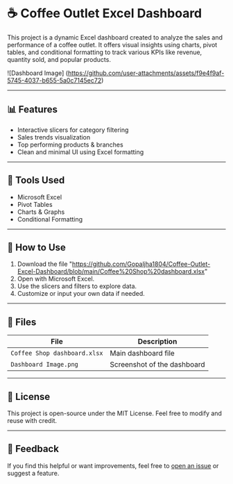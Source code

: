 # ☕ Coffee Outlet Excel Dashboard

This project is a dynamic Excel dashboard created to analyze the sales and performance of a coffee outlet. It offers visual insights using charts, pivot tables, and conditional formatting to track various KPIs like revenue, quantity sold, and popular products.

![Dashboard Image] (https://github.com/user-attachments/assets/f9e4f9af-5745-4037-b655-5a0c7145ec72)

---

## 📊 Features

- Interactive slicers for category filtering
- Sales trends visualization
- Top performing products & branches
- Clean and minimal UI using Excel formatting

---

## 🧩 Tools Used

- Microsoft Excel
- Pivot Tables
- Charts & Graphs
- Conditional Formatting

---

## 🔧 How to Use

1. Download the file "https://github.com/Gopaljha1804/Coffee-Outlet-Excel-Dashboard/blob/main/Coffee%20Shop%20dashboard.xlsx"
2. Open with Microsoft Excel.
3. Use the slicers and filters to explore data.
4. Customize or input your own data if needed.

---

## 📁 Files

| File | Description |
|------|-------------|
| `Coffee Shop dashboard.xlsx` | Main dashboard file |
| `Dashboard Image.png` | Screenshot of the dashboard |

---

## 📄 License

This project is open-source under the MIT License. Feel free to modify and reuse with credit.

---

## 💬 Feedback

If you find this helpful or want improvements, feel free to [open an issue](https://github.com/yourusername/coffee-dashboard/issues) or suggest a feature.
